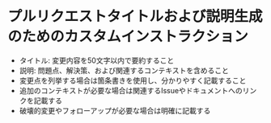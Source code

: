 # プルリクエストタイトルおよび説明生成のためのカスタムインストラクション

- タイトル: 変更内容を50文字以内で要約すること
- 説明: 問題点、解決策、および関連するコンテキストを含めること
- 変更点を列挙する場合は箇条書きを使用し、分かりやすく記載すること
- 追加のコンテキストが必要な場合は関連するIssueやドキュメントへのリンクを記載する
- 破壊的変更やフォローアップが必要な場合は明確に記載する
